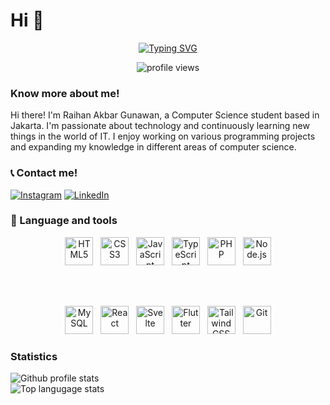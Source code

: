 # Hi 👋

<div align="center">

[![Typing SVG](https://readme-typing-svg.demolab.com?font=Fira+Code&pause=1000&color=0CDAF7&center=true&vCenter=true&width=435&lines=Computer+Science+Student)](https://git.io/typing-svg)

<img src="https://komarev.com/ghpvc/?username=samaele13&label=Profile%20views&color=0e75b6&style=flat" alt="profile views" />
</div>

### Know more about me!

<p>
Hi there! I'm Raihan Akbar Gunawan, a Computer Science student based in Jakarta. I'm passionate about technology and continuously learning new things in the world of IT. I enjoy working on various programming projects and expanding my knowledge in different areas of computer science.
</p>

### 📞 Contact me!

[![Instagram](https://img.shields.io/badge/Instagram-purple?style=flat-square&logo=instagram&logoColor=white)](https://www.instagram.com/rhankbrguw_/#)
[![LinkedIn](https://img.shields.io/badge/LinkedIn-blue?style=flat-square&logo=linkedin&logoColor=white)](https://www.linkedin.com/in/raihan-akbar-2b5820334/)

### 🧰 Language and tools

<div align="center">

  <!-- Row 1 -->
  <a href="https://developer.mozilla.org/en-US/docs/Web/HTML" target="_blank" style="text-decoration: none;">
    <img alt="HTML5" width="45px" src="https://cdn.jsdelivr.net/gh/devicons/devicon/icons/html5/html5-plain.svg" />
  </a>
  &nbsp;
  <a href="https://developer.mozilla.org/en-US/docs/Web/CSS" target="_blank" style="text-decoration: none;">
    <img alt="CSS3" width="45px" src="https://cdn.jsdelivr.net/gh/devicons/devicon/icons/css3/css3-plain.svg" />
  </a>
  &nbsp;
  <a href="https://developer.mozilla.org/en-US/docs/Web/JavaScript" target="_blank" style="text-decoration: none;">
    <img alt="JavaScript" width="45px" src="https://cdn.jsdelivr.net/gh/devicons/devicon/icons/javascript/javascript-original.svg" />
  </a>
  &nbsp;
  <a href="https://www.typescriptlang.org/" target="_blank" style="text-decoration: none;">
    <img alt="TypeScript" width="45px" src="https://cdn.jsdelivr.net/gh/devicons/devicon/icons/typescript/typescript-original.svg" />
  </a>
  &nbsp;
  <a href="https://www.php.net/" target="_blank" style="text-decoration: none;">
    <img alt="PHP" width="45px" src="https://cdn.jsdelivr.net/gh/devicons/devicon/icons/php/php-original.svg" />
  </a>
  &nbsp;
  <a href="https://nodejs.org/" target="_blank" style="text-decoration: none;">
    <img alt="Node.js" width="45px" src="https://cdn.jsdelivr.net/gh/devicons/devicon/icons/nodejs/nodejs-original.svg" />
  </a>

  <br><br>

  <!-- Row 2 -->
  <a href="https://www.mysql.com/" target="_blank" style="text-decoration: none;">
    <img alt="MySQL" width="45px" src="https://cdn.jsdelivr.net/gh/devicons/devicon/icons/mysql/mysql-original.svg" />
  </a>
  &nbsp;
  <a href="https://reactjs.org/" target="_blank" style="text-decoration: none;">
    <img alt="React" width="45px" src="https://cdn.jsdelivr.net/gh/devicons/devicon/icons/react/react-original.svg" />
  </a>
  &nbsp;
  <a href="https://svelte.dev/" target="_blank" style="text-decoration: none;">
    <img alt="Svelte" width="45px" src="https://upload.wikimedia.org/wikipedia/commons/1/1b/Svelte_Logo.svg" />
  </a>
  &nbsp;
  <a href="https://flutter.dev/" target="_blank" style="text-decoration: none;">
    <img alt="Flutter" width="45px" src="https://cdn.jsdelivr.net/gh/devicons/devicon/icons/flutter/flutter-original.svg" />
  </a>
  &nbsp;
  <a href="https://tailwindcss.com/" target="_blank" style="text-decoration: none;">
    <img alt="Tailwind CSS" width="45px" src="https://www.vectorlogo.zone/logos/tailwindcss/tailwindcss-icon.svg" />
  </a>
  &nbsp;
  <a href="https://git-scm.com/" target="_blank" style="text-decoration: none;">
    <img alt="Git" width="45px" src="https://cdn.jsdelivr.net/gh/devicons/devicon/icons/git/git-original.svg" />
  </a>

</div>

### Statistics

![Github profile stats](https://github-readme-stats.vercel.app/api?username=samaele13&show_icons=true&locale=en&theme=shades-of-purple)
<br />
![Top langugage stats](https://github-readme-stats.vercel.app/api/top-langs?username=samaele13&show_icons=true&locale=en&layout=compact&theme=shades-of-purple)
